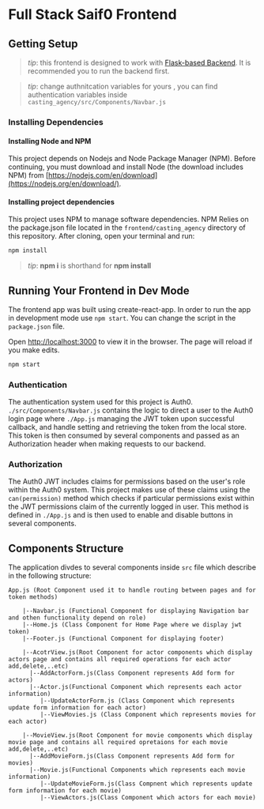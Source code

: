 # Full Stack Saif0 Frontend

## Getting Setup

> _tip_: this frontend is designed to work with [Flask-based Backend](../../backend). It is recommended you to run the backend first.

> _tip_: change authnitcation variables for yours , you can find authentication variables inside
`casting_agency/src/Components/Navbar.js`

### Installing Dependencies

#### Installing Node and NPM

This project depends on Nodejs and Node Package Manager (NPM). Before continuing, you must download and install Node (the download includes NPM) from [https://nodejs.com/en/download](https://nodejs.org/en/download/).

#### Installing project dependencies

This project uses NPM to manage software dependencies. NPM Relies on the package.json file located in the `frontend/casting_agency` directory of this repository. After cloning, open your terminal and run:

```bash
npm install
```

>_tip_: **npm i** is shorthand for **npm install**


## Running Your Frontend in Dev Mode

The frontend app was built using create-react-app. In order to run the app in development mode use ```npm start```. You can change the script in the ```package.json``` file. 

Open [http://localhost:3000](http://localhost:3000) to view it in the browser. The page will reload if you make edits.<br>

```bash
npm start
```

### Authentication

The authentication system used for this project is Auth0. `./src/Components/Navbar.js` contains the logic to direct a user to the Auth0 login page where `./App.js` managing the JWT token upon successful callback, and handle setting and retrieving the token from the local store. This token is then consumed by several components and passed as an Authorization header when making requests to our backend.

### Authorization

The Auth0 JWT includes claims for permissions based on the user's role within the Auth0 system. This project makes use of these claims using the `can(permission)` method which checks if particular permissions exist within the JWT permissions claim of the currently logged in user. This method is defined in  `./App.js` and is then used to enable and disable buttons in several components.

## Components Structure

The application divdes to several components inside `src` file which describe in the following structure:

    App.js (Root Component used it to handle routing between pages and for token methods)

        |--Navbar.js (Functional Component for displaying Navigation bar and othen functionality depend on role)
        |--Home.js (Class Component for Home Page where we display jwt token)
        |--Footer.js (Functional Component for displaying footer)

        |--AcotrView.js(Root Component for actor components which display actors page and contains all required operations for each actor add,delete,..etc)
          |--AddActorForm.js(Class Component represents Add form for actors)
          |--Actor.js(Functional Component which represents each actor information)
             |--UpdateActorForm.js (Class Component which represents update form information for each actor)
             |--ViewMovies.js (Class Component which represents movies for each actor)

        |--MovieView.js(Root Component for movie components which display movie page and contains all required opretaions for each movie add,delete,..etc)
          |--AddMovieForm.js(Class Component represents Add form for movies)
          |--Movie.js(Functional Components which represents each movie information)
             |--UpdateMovieForm.js(Class Compnent which represents update form information for each movie)
             |--ViewActors.js(Class Component which actors for each movie)



